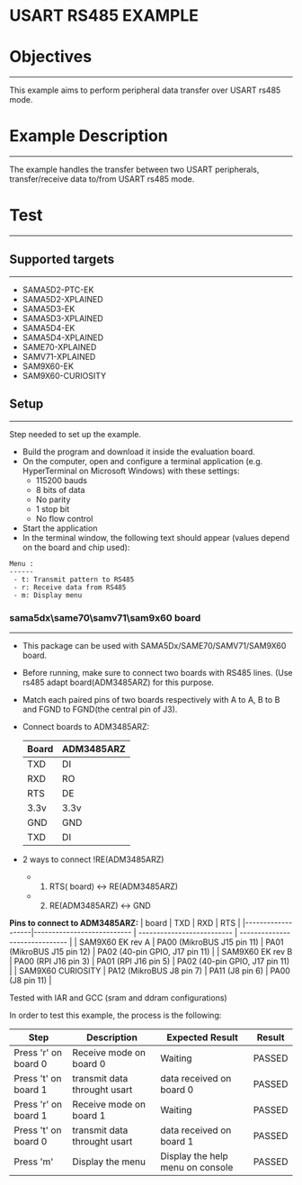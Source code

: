 USART RS485 EXAMPLE
===================

# Objectives
------------
This example aims to perform peripheral data transfer over USART rs485 mode.

# Example Description
---------------------
The example handles the transfer between two USART peripherals,
transfer/receive data to/from USART rs485 mode.

# Test
------
## Supported targets
--------------------
* SAMA5D2-PTC-EK
* SAMA5D2-XPLAINED
* SAMA5D3-EK
* SAMA5D3-XPLAINED
* SAMA5D4-EK
* SAMA5D4-XPLAINED
* SAME70-XPLAINED
* SAMV71-XPLAINED
* SAM9X60-EK
* SAM9X60-CURIOSITY

## Setup
--------
Step needed to set up the example.

* Build the program and download it inside the evaluation board.
* On the computer, open and configure a terminal application (e.g. HyperTerminal
 on Microsoft Windows) with these settings:
	- 115200 bauds
	- 8 bits of data
	- No parity
	- 1 stop bit
	- No flow control
* Start the application
* In the terminal window, the following text should appear (values depend on the
 board and chip used):
```
Menu :
------
 - t: Transmit pattern to RS485
 - r: Receive data from RS485
 - m: Display menu
```

### sama5dx\same70\samv71\sam9x60 board
--------------------
 *  This package can be used with SAMA5Dx/SAME70/SAMV71/SAM9X60 board.
 *  Before running, make sure to connect two boards with RS485 lines. (Use rs485 adapt board(ADM3485ARZ) for this purpose.
 *  Match each paired pins of two boards respectively with A to A, B to B and FGND to FGND(the central pin of J3).
 *  Connect boards to ADM3485ARZ:

	|  Board  |  ADM3485ARZ |
	|---------|-------------|
	|   TXD   |   DI        |
	|   RXD   |   RO        |
	|   RTS   |   DE        |
	|   3.3v  |   3.3v      |
	|   GND   |   GND       |
	|   TXD   |   DI        |
 *  2 ways to connect !RE(ADM3485ARZ)
	-  1. RTS( board) <-> RE(ADM3485ARZ)
	-  2. RE(ADM3485ARZ) <-> GND

__Pins to connect to ADM3485ARZ:__
|       board       | TXD                        | RXD                        | RTS                            |
|-------------------|--------------------------- | -------------------------- | ------------------------------ |
| SAM9X60 EK rev A  | PA00 (MikroBUS J15 pin 11) | PA01 (MikroBUS J15 pin 12) | PA02 (40-pin GPIO, J17 pin 11) |
| SAM9X60 EK rev B  | PA00 (RPI J16 pin 3)       | PA01 (RPI J16 pin 5)       | PA02 (40-pin GPIO, J17 pin 11) |
| SAM9X60 CURIOSITY | PA12 (MikroBUS J8 pin 7)   | PA11 (J8 pin 6)            | PA00 (J8 pin 11)               |

Tested with IAR and GCC (sram and ddram configurations)

In order to test this example, the process is the following:

Step | Description | Expected Result | Result
-----|-------------|-----------------|-------
Press 'r' on board 0 | Receive mode on board 0 | Waiting| PASSED
Press 't' on board 1 | transmit data throught usart | data received on board 0 | PASSED
Press 'r' on board 1 | Receive mode on board 1 | Waiting | PASSED
Press 't' on board 0 | transmit data throught usart | data received on board 1 | PASSED
Press 'm'| Display the menu | Display the help menu on console | PASSED

